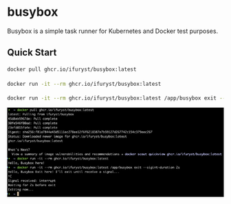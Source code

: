 # busybox
Busybox is a simple task runner for Kubernetes and Docker test purposes.

## Quick Start

```bash
docker pull ghcr.io/ifuryst/busybox:latest

docker run -it --rm ghcr.io/ifuryst/busybox:latest

docker run -it --rm ghcr.io/ifuryst/busybox:latest /app/busybox exit --sigint-duration 2s
```

![User Case](./assets/use-case.png)
